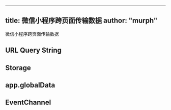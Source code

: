 
---
title: 微信小程序跨页面传输数据
author: "murph"
---

微信小程序跨页面传输数据

<!--more-->

## URL Query String

## Storage

## app.globalData

## EventChannel
